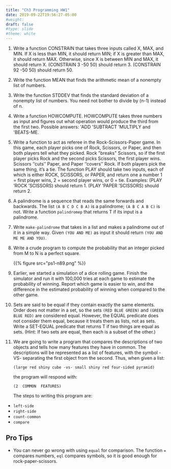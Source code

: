 ```yaml
---
title: "Ch3 Programming HW1"
date: 2019-09-22T19:56:27-05:00
#weight: 
draft: false
#type: slide
#theme: white
---
```


1. Write a function CONSTRAIN that takes three inputs called X, MAX,
   and MIN.  If X is less than MIN, it should return MIN; if X is
   greater than MAX, it should return MAX.  Otherwise, since X is
   between MIN and MAX, it should return X. (CONSTRAIN 3 -50 50) should
   return 3. (CONSTRAIN 92 -50 50) should return 50.
   
2. Write the function MEAN that finds the arithmetic mean of a
   nonempty list of numbers.
   
3. Write the function STDDEV that finds the standard deviation of a
   nonempty list of numbers. You need not bother to divide by (n-1)
   instead of n.
   
4. Write a function HOWCOMPUTE.  HOWCOMPUTE takes three
   numbers as input and figures out what operation would produce the
   third from the first two. Possible answers: 'ADD 'SUBTRACT
   'MULTIPLY and 'BEATS-ME. 

5. Write a function to act as referee in the Rock-Scissors-Paper game.
   In this game, each player picks one of Rock, Scissors, or Paper, and
   then both players tell what they picked.  Rock "breaks" Scissors,
   so if the first player picks Rock and the second picks Scissors, the
   first player wins.  Scissors ‘‘cuts’’ Paper, and Paper ‘‘covers’’
   Rock.  If both players pick the same thing, it’s a tie.  The
   function PLAY should take two inputs, each of which is either ROCK,
   SCISSORS, or PAPER, and return one a number 1 = first player wins,
   2 = second player wins, or 0 = tie.
   Examples: (PLAY ’ROCK ’SCISSORS) should return 1. 
   (PLAY ’PAPER ’SCISSORS) should return 2.

6.  A palindrome is a sequence that reads the same forwards
    and backwards.  The list `(A B C D C B A)` is a palindrome; 
    `(A B C A B C)` is not.  Write a function `palindromep` that
    returns T if its input is a palindrome.
    
7. Write `make-palindrome` that takes in a list and makes a palindrome
   out of it in a simple way. Given `(YOU AND ME)` as input it should
   return `(YOU AND ME ME AND YOU)`.

8. Write a crude program to compute the probability that an integer
   picked from M to N is a perfect square.

    {{% figure src="ps1-n89.png" %}}


9. Earlier, we started a simulation of a dice rolling game. Finish
    the simulator and run it with 100,000 tries at each game to
    estimate the probability of winning. Report which game is easier
    to win, and the difference in the estimated probability of winning
    when compared to the other game.

10. Sets are said to be equal if they contain exactly the same
  elements. Order does not matter in a set, so the sets `(RED BLUE
  GREEN)` and `(GREEN BLUE RED)` are considered equal.  However, the
  EQUAL predicate does not consider them equal, because it treats them
  as lists, not as sets.  Write a SET-EQUAL predicate that returns T
  if two things are equal as sets.  (Hint: If two sets are equal, then
  each is a subset of the other.)
   
11. We are going to write a program that compares the descriptions of
   two objects  and  tells  how  many  features  they  have  in
   common.    The descriptions  will  be  represented  as  a  list  of
   features,  with  the  symbol -VS-  separating  the  first  object
   from  the  second.    Thus,  when  given  a list:
   
        (large red shiny cube -vs- small shiny red four-sided pyramid)

       the  program will  respond  with:

        (2  COMMON  FEATURES)
   
       The steps to writing this program are:

   * `left-side`
   * `right-side`
   * `count-common`
   * `compare`
   
    
## Pro Tips

* You can never go wrong with using `equal` for comparison. The function `=` compares
  numbers, `eql` compares symbols, so it is good enough for rock-paper-scissors.

